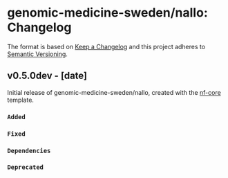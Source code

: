 # genomic-medicine-sweden/nallo: Changelog

The format is based on [Keep a Changelog](https://keepachangelog.com/en/1.0.0/)
and this project adheres to [Semantic Versioning](https://semver.org/spec/v2.0.0.html).

## v0.5.0dev - [date]

Initial release of genomic-medicine-sweden/nallo, created with the [nf-core](https://nf-co.re/) template.

### `Added`

### `Fixed`

### `Dependencies`

### `Deprecated`
